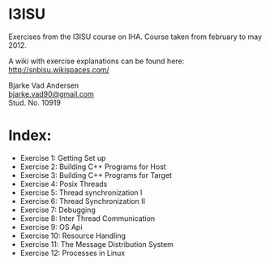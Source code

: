 I3ISU
=====

Exercises from the I3ISU course on IHA.
Course taken from february to may 2012.

A wiki with exercise explanations can be found here:  
http://snbisu.wikispaces.com/

Bjarke Vad Andersen  
<bjarke.vad90@gmail.com>  
Stud. No. 10919

Index:
====

* Exercise  1: Getting Set up
* Exercise  2: Building C++ Programs for Host
* Exercise  3: Building C++ Programs for Target
* Exercise  4: Posix Threads
* Exercise  5: Thread synchronization I
* Exercise  6: Thread Synchronization II
* Exercise  7: Debugging
* Exercise  8: Inter Thread Communication
* Exercise  9: OS Api
* Exercise 10: Resource Handling
* Exercise 11: The Message Distribution System
* Exercise 12: Processes in Linux
